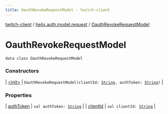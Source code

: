 ```yaml
---
title: OauthRevokeRequestModel - twitch-client
---
```


[twitch-client](../../index.html) / [helix.auth.model.request](../index.html) / [OauthRevokeRequestModel](./index.html)

# OauthRevokeRequestModel

`data class OauthRevokeRequestModel`

### Constructors

| [&lt;init&gt;](-init-.html) | `OauthRevokeRequestModel(clientId: `[`String`](https://kotlinlang.org/api/latest/jvm/stdlib/kotlin/-string/index.html)`, authToken: `[`String`](https://kotlinlang.org/api/latest/jvm/stdlib/kotlin/-string/index.html)`)` |

### Properties

| [authToken](auth-token.html) | `val authToken: `[`String`](https://kotlinlang.org/api/latest/jvm/stdlib/kotlin/-string/index.html) |
| [clientId](client-id.html) | `val clientId: `[`String`](https://kotlinlang.org/api/latest/jvm/stdlib/kotlin/-string/index.html) |

